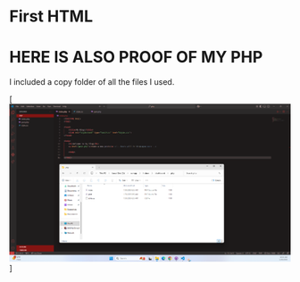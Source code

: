 # First HTML

# HERE IS ALSO PROOF OF MY PHP

I included a copy folder of all the files I used.

[![PHP Proof](php_proof.png)]